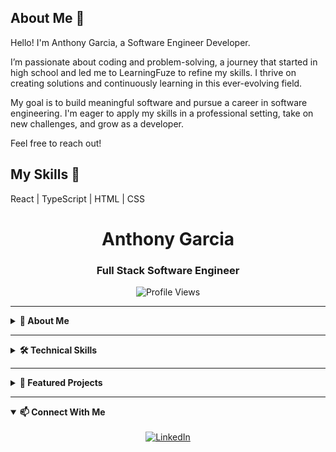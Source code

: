 ## About Me 🔭
Hello! I'm Anthony Garcia, a Software Engineer Developer.

I’m passionate about coding and problem-solving, a journey that started in high school and led me to LearningFuze to refine my skills. I thrive on creating solutions and continuously learning in this ever-evolving field.

My goal is to build meaningful software and pursue a career in software engineering. I'm eager to apply my skills in a professional setting, take on new challenges, and grow as a developer.

Feel free to reach out!

## My Skills 🧠
React | TypeScript | HTML | CSS 




<!-- HEADER -->
<div align="center">
  <h1>Anthony Garcia</h1>
  <h3>Full Stack Software Engineer</h3>
  <img src="https://komarev.com/ghpvc/?username=Garcia-Tony&style=flat-square&color=blue" alt="Profile Views"/>
</div>

---

<!-- ABOUT ME SECTION -->
<details>
  <summary><b>📝 About Me</b></summary>
  <br>
  
 
  
  -💰 I'm currently working on **ProBudget**, a budgeting app!
  -🧳 Open to new opportunities in software development
</details>

---

<!-- SKILLS SECTION -->
<details>
  <summary><b>🛠️ Technical Skills</b></summary>
  <br>
  
  ### Languages
  <img src="https://img.shields.io/badge/-TypeScript-3178C6?style=flat-square&logo=typescript&logoColor=white" />
  <img src="https://img.shields.io/badge/-JavaScript-F7DF1E?style=flat-square&logo=javascript&logoColor=black" />
  <img src="https://img.shields.io/badge/-HTML5-E34F26?style=flat-square&logo=html5&logoColor=white" />
  <img src="https://img.shields.io/badge/-CSS3-1572B6?style=flat-square&logo=css3&logoColor=white" />
  
  ### Frontend
  <img src="https://img.shields.io/badge/-React-61DAFB?style=flat-square&logo=react&logoColor=black" />
  
  ### Backend
  <img src="https://img.shields.io/badge/-PostgreSQL-336791?style=flat-square&logo=postgresql&logoColor=white" />
  
  ### Tools
  <img src="https://img.shields.io/badge/-GitHub-181717?style=flat-square&logo=github&logoColor=white" />
</details>

---

<!-- PROJECTS SECTION -->
<details>
  <summary><b>🚀 Featured Projects</b></summary>
  <br>
  
  <h3>MindBloom</h3>
  <p>A full-stack wellness application that helps users track their mental health journey through daily challenges and mood tracking.</p>
  
  **Key Features:**
  - User authentication with JWT and Argon2 password hashing
  - Daily wellness challenges system
  - Mood tracking with calendar visualization
  - Streak tracking for continuous engagement
  - Responsive design for all devices
  
  **Technologies Used:**
  - React
  - Node.js
  - PostgreSQL
  - TypeScript
  - Express
  
  <a href="https://github.com/JRodriguez-Luna/MindBloom">View Code</a> | 
  <a href="https://mindbloom-app.example.com">Live Demo</a>
</details>

---

<!-- CONTACT SECTION -->
<details open>
  <summary><b>📫 Connect With Me</b></summary>
  <br>
  
  <div align="center">
    <a href="https://www.linkedin.com/in/anthonyygarcia/">
      <img src="https://img.shields.io/badge/-LinkedIn-0077B5?style=for-the-badge&logo=linkedin&logoColor=white" alt="LinkedIn" />
    </a>
    <a href="mailto:your.email@example.com">
    </a>
  </div>
</details>
